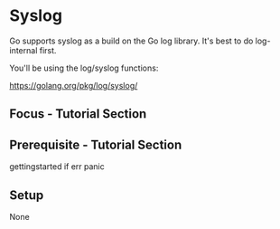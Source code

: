 Syslog
======

Go supports syslog as a build on the Go log library. It's best to do
log-internal first.

You'll be using the log/syslog functions:

  https://golang.org/pkg/log/syslog/

Focus - Tutorial Section
------------------------

Prerequisite - Tutorial Section
-------------------------------
gettingstarted
if
err
panic

Setup
-----
None
